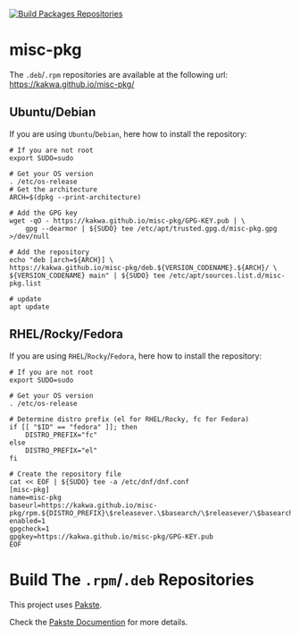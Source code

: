 [![Build Packages Repositories](https://github.com/kakwa/misc-pkg/actions/workflows/repos.yml/badge.svg)](https://github.com/kakwa/misc-pkg/actions/workflows/repos.yml)

# misc-pkg

The `.deb`/`.rpm` repositories are available at the following url: https://kakwa.github.io/misc-pkg/

## Ubuntu/Debian

If you are using `Ubuntu`/`Debian`, here how to install the repository:

```shell
# If you are not root
export SUDO=sudo

# Get your OS version
. /etc/os-release
# Get the architecture
ARCH=$(dpkg --print-architecture)

# Add the GPG key
wget -qO - https://kakwa.github.io/misc-pkg/GPG-KEY.pub | \
    gpg --dearmor | ${SUDO} tee /etc/apt/trusted.gpg.d/misc-pkg.gpg >/dev/null

# Add the repository
echo "deb [arch=${ARCH}] \
https://kakwa.github.io/misc-pkg/deb.${VERSION_CODENAME}.${ARCH}/ \
${VERSION_CODENAME} main" | ${SUDO} tee /etc/apt/sources.list.d/misc-pkg.list

# update
apt update
```

## RHEL/Rocky/Fedora

If you are using `RHEL`/`Rocky`/`Fedora`, here how to install the repository:

```shell
# If you are not root
export SUDO=sudo

# Get your OS version
. /etc/os-release

# Determine distro prefix (el for RHEL/Rocky, fc for Fedora)
if [[ "$ID" == "fedora" ]]; then
    DISTRO_PREFIX="fc"
else
    DISTRO_PREFIX="el"
fi

# Create the repository file
cat << EOF | ${SUDO} tee -a /etc/dnf/dnf.conf
[misc-pkg]
name=misc-pkg
baseurl=https://kakwa.github.io/misc-pkg/rpm.${DISTRO_PREFIX}\$releasever.\$basearch/\$releasever/\$basearch/
enabled=1
gpgcheck=1
gpgkey=https://kakwa.github.io/misc-pkg/GPG-KEY.pub
EOF
```

# Build The `.rpm`/`.deb` Repositories

This project uses [Pakste](https://github.com/kakwa/pakste).

Check the [Pakste Documention](https://kakwa.github.io/pakste/) for more details.
